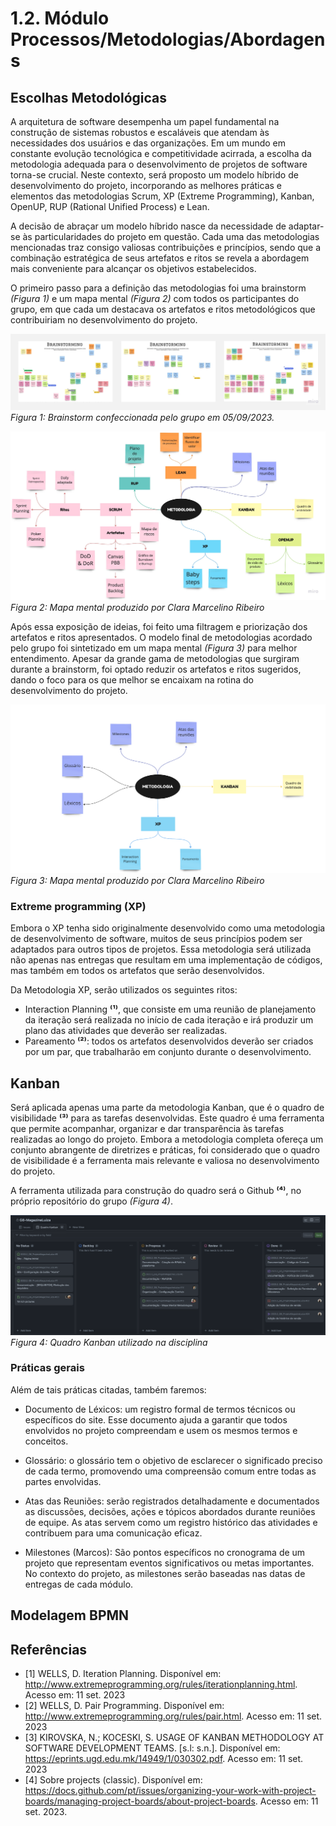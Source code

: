 # 1.2. Módulo Processos/Metodologias/Abordagens

## Escolhas Metodológicas

A arquitetura de software desempenha um papel fundamental na construção de sistemas robustos e escaláveis que atendam às necessidades dos usuários e das organizações. Em um mundo em constante evolução tecnológica e competitividade acirrada, a escolha da metodologia adequada para o desenvolvimento de projetos de software torna-se crucial. Neste contexto, será proposto um modelo híbrido de desenvolvimento do projeto, incorporando as melhores práticas e elementos das metodologias Scrum, XP (Extreme Programming), Kanban, OpenUP, RUP (Rational Unified Process) e Lean.

A decisão de abraçar um modelo híbrido nasce da necessidade de adaptar-se às particularidades do projeto em questão. Cada uma das metodologias mencionadas traz consigo valiosas contribuições e princípios, sendo que a combinação estratégica de seus artefatos e ritos se revela a abordagem mais conveniente para alcançar os objetivos estabelecidos.

O primeiro passo para a definição das metodologias foi uma brainstorm *(Figura 1)* e um mapa mental *(Figura 2)* com todos os participantes do grupo, em que cada um destacava os artefatos e ritos metodológicos que contribuiriam no desenvolvimento do projeto.

![Brainstorm](../assets/Metodologias/brainstorm.jpg)
*Figura 1: Brainstorm confeccionada pelo grupo em 05/09/2023.*

![Mapa mental](../assets/Metodologias/mapaMental.jpg)
*Figura 2: Mapa mental produzido por Clara Marcelino Ribeiro*

Após essa exposição de ideias, foi feito uma filtragem e priorização dos artefatos e ritos apresentados. O modelo final de metodologias acordado pelo grupo foi sintetizado em um mapa mental *(Figura 3)* para melhor entendimento. Apesar da grande gama de metodologias que surgiram durante a brainstorm, foi optado reduzir os artefatos e ritos sugeridos, dando o foco para os que melhor se encaixam na rotina do desenvolvimento do projeto.

![Mapa mental final](../assets/Metodologias/mapaMentalFinal.png)
*Figura 3: Mapa mental produzido por Clara Marcelino Ribeiro*

### Extreme programming (XP)

Embora o XP tenha sido originalmente desenvolvido como uma metodologia de desenvolvimento de software, muitos de seus princípios podem ser adaptados para outros tipos de projetos. Essa metodologia será utilizada não apenas nas entregas que resultam em uma implementação de códigos, mas também em todos os artefatos que serão desenvolvidos.

Da Metodologia XP, serão utilizados os seguintes ritos:
- Interaction Planning **⁽¹⁾**, que consiste em uma reunião de planejamento da iteração será realizada no início de cada iteração e irá produzir um plano das atividades que deverão ser realizadas.
- Pareamento **⁽²⁾**: todos os artefatos desenvolvidos deverão ser criados por um par, que trabalharão em conjunto durante o desenvolvimento.

## Kanban

Será aplicada apenas uma parte da metodologia Kanban, que é o quadro de visibilidade **⁽³⁾** para as tarefas desenvolvidas. Este quadro é uma ferramenta que permite acompanhar, organizar e dar transparência às tarefas realizadas ao longo do projeto. Embora a metodologia completa ofereça um conjunto abrangente de diretrizes e práticas, foi considerado que o quadro de visibilidade é a ferramenta mais relevante e valiosa no desenvolvimento do projeto.

A ferramenta utilizada para construção do quadro será o Github **⁽⁴⁾**, no próprio repositório do grupo *(Figura 4)*.

![Kanban Quadro](../assets/Metodologias/kanbanBoard.png)
*Figura 4: Quadro Kanban utilizado na disciplina*

### Práticas gerais
Além de tais práticas citadas, também faremos:

- Documento de Léxicos: um registro formal de termos técnicos ou específicos do site. Esse documento ajuda a garantir que todos envolvidos no projeto compreendam e usem os mesmos termos e conceitos.

- Glossário: o glossário tem o objetivo de esclarecer o significado preciso de cada termo, promovendo uma compreensão comum entre todas as partes envolvidas.

- Atas das Reuniões: serão registrados detalhadamente e documentados as discussões, decisões, ações e tópicos abordados durante reuniões de equipe. As atas servem como um registro histórico das atividades e contribuem para uma comunicação eficaz.

- Milestones (Marcos): São pontos específicos no cronograma de um projeto que representam eventos significativos ou metas importantes. No contexto do projeto, as milestones serão baseadas nas datas de entregas de cada módulo.

## Modelagem BPMN



## Referências
- [1] WELLS, D. Iteration Planning. Disponível em: <http://www.extremeprogramming.org/rules/iterationplanning.html>. Acesso em: 11 set. 2023
- [2] WELLS, D. Pair Programming. Disponível em: <http://www.extremeprogramming.org/rules/pair.html>. Acesso em: 11 set. 2023
- [3] KIROVSKA, N.; KOCESKI, S. USAGE OF KANBAN METHODOLOGY AT SOFTWARE DEVELOPMENT TEAMS. [s.l: s.n.]. Disponível em: <https://eprints.ugd.edu.mk/14949/1/030302.pdf>. Acesso em: 11 set. 2023
- [4] Sobre projects (classic). Disponível em: <https://docs.github.com/pt/issues/organizing-your-work-with-project-boards/managing-project-boards/about-project-boards>. Acesso em: 11 set. 2023.

‌